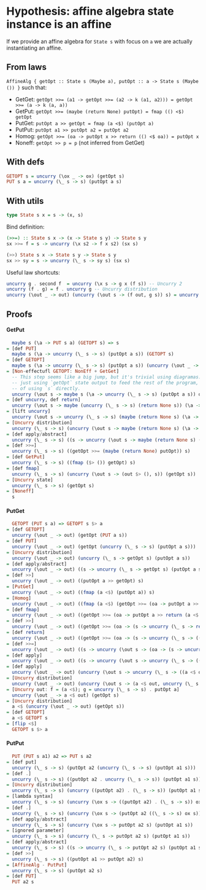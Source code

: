 # Hypothesis: affine algebra state instance is an affine

If we provide an affine algebra for `State s` with focus on `a` we are actually
instantiating an affine.

## From laws

`AffineAlg { getOpt :: State s (Maybe a), putOpt :: a -> State s (Maybe ()) }` such that:
* GetGet: `getOpt >>= (a1 -> getOpt >>= (a2 -> k (a1, a2))) = getOpt >>= (a -> k (a, a))`
* GetPut: `getOpt >>= (maybe (return None) putOpt) = fmap (() <$) getOpt`
* PutGet: `putOpt a >> getOpt = fmap (a <$) (putOpt a)`
* PutPut: `putOpt a1 >> putOpt a2 = putOpt a2`
* Homog: `getOpt >>= (oa -> putOpt x >> return (() <$ oa)) = putOpt x`
* Noneff: `getOpt >> p = p` (not inferred from GetGet)

## With defs

```haskell
GETOPT s = uncurry (\ox _ -> ox) (getOpt s)
PUT s a = uncurry (\_ s -> s) (putOpt a s)
```

## With utils

```haskell
type State s x = s -> (x, s)
```

Bind definition:
```haskell
(>>=) :: State s x -> (x -> State s y) -> State s y
sx >>= f = s -> uncurry (\x s2 -> f x s2) (sx s)

(>>) State s x -> State s y -> State s y
sx >> sy = s -> uncurry (\_ s -> sy s) (sx s)
```

Useful law shortcuts:
```haskell
uncurry g . second f  = uncurry (\x s -> g x (f s)) -- Uncurry 2
uncurry (f . g) = f . uncurry g -- Uncurry distribution
uncurry (\out _ -> out) (uncurry (\out s -> (f out, g s)) s) = uncurry (\out _ -> f out) s -- Uncurry out
```

## Proofs

#### GetPut

```haskell
  maybe s (\a -> PUT s a) (GETOPT s) => s
= [def PUT]
  maybe s (\a -> uncurry (\_ s -> s) (putOpt a s)) (GETOPT s)
= [def GETOPT]
  maybe s (\a -> uncurry (\_ s -> s) (putOpt a s)) (uncurry (\out _ -> out) (getOpt s))
= [Non-effectufl GETOPT: NonEff + GetGet]
  -- This step seems like a big jump, but it's trivial using diagramas. We're
  -- just using `getOpt` state output to feed the rest of the program, instead
  -- of using `s` directly.
  uncurry (\out s -> maybe s (\a -> uncurry (\_ s -> s) (putOpt a s)) out) (getOpt s)
= [def uncurry, def return]
  uncurry (\out s -> maybe (uncurry (\_ s -> s) (return None s)) (\a -> uncurry (\_ s -> s) (putOpt a s)) out) (getOpt s)
= [lift uncurry]
  uncurry (\out s -> uncurry (\_ s -> s) (maybe (return None s) (\a -> putOpt a s) out)) (getOpt s)
= [Uncurry distribution]
  uncurry (\_ s -> s) (uncurry (\out s -> maybe (return None s) (\a -> putOpt a s) out) (getOpt s))
= [def apply/abstract]
  uncurry (\_ s -> s) ((s -> uncurry (\out s -> maybe (return None s) (\a -> putOpt a s) out) (getOpt s)) s)
= [def >>=]
  uncurry (\_ s -> s) ((getOpt >>= (maybe (return None) putOpt)) s)
= [def GetPut]
  uncurry (\_ s -> s) ((fmap ($> ()) getOpt) s)
= [def fmap]
  uncurry (\_ s -> s) (uncurry (\out s -> (out $> (), s)) (getOpt s))
= [Uncurry state]
  uncurry (\_ s -> s) (getOpt s)
= [Noneff]
  s
```

#### PutGet

```haskell
  GETOPT (PUT s a) => GETOPT s $> a
= [def GETOPT]
  uncurry (\out _ -> out) (getOpt (PUT a s))
= [def PUT]
  uncurry (\out _ -> out) (getOpt (uncurry (\_ s -> s) (putOpt a s)))
= [Uncurry distribution]
  uncurry (\out _ -> out) (uncurry (\_ s -> getOpt s) (putOpt a s))
= [def apply/abstract]
  uncurry (\out _ -> out) ((s -> uncurry (\_ s -> getOpt s) (putOpt a s)) s)
= [def >>]
  uncurry (\out _ -> out) ((putOpt a >> getOpt) s)
= [PutGet]
  uncurry (\out _ -> out) ((fmap (a <$) (putOpt a)) s)
= [Homog]
  uncurry (\out _ -> out) ((fmap (a <$) (getOpt >>= (oa -> putOpt a >> return (() <$ oa)))) s)
= [def fmap]
  uncurry (\out _ -> out) ((getOpt >>= (oa -> putOpt a >> return (a <$ oa))) s)
= [def >>]
  uncurry (\out _ -> out) ((getOpt >>= (oa -> (s -> uncurry (\_ s -> return (a <$ oa) s) (putOpt a s)))) s)
= [def return]
  uncurry (\out _ -> out) ((getOpt >>= (oa -> (s -> uncurry (\_ s -> ((a <$ oa), s)) (putOpt a s)))) s)
= [def >>=]
  uncurry (\out _ -> out) ((s -> uncurry (\out s -> (oa -> (s -> uncurry (\_ s -> ((a <$ oa), s)) (putOpt a s))) out s) (getOpt s)) s)
= [def apply]
  uncurry (\out _ -> out) ((s -> uncurry (\out s -> uncurry (\_ s -> ((a <$ out), s)) (putOpt a s)) (getOpt s)) s)
= [def apply]
  uncurry (\out _ -> out) (uncurry (\out s -> uncurry (\_ s -> ((a <$ out), s)) (putOpt a s)) (getOpt s))
= [Uncurry distribution]
  uncurry (\out _ -> out) (uncurry (\out s -> (a <$ out, uncurry (\_ s -> s) (putOpt a s))) (getOpt s))
= [Uncurry out: f = (a <$); g = uncurry (\_ s -> s) . putOpt a]
  uncurry (\out _ -> a <$ out) (getOpt s)
= [Uncurry distribution]
  a <$ (uncurry (\out _ -> out) (getOpt s))
= [def GETOPT]
  a <$ GETOPT s
= [flip <$]
  GETOPT s $> a
```

#### PutPut

```haskell
  PUT (PUT s a1) a2 => PUT s a2
= [def put]
  uncurry (\_ s -> s) (putOpt a2 (uncurry (\_ s -> s) (putOpt a1 s)))
= [def .]
  uncurry (\_ s -> s) ((putOpt a2 . uncurry (\_ s -> s)) (putOpt a1 s))
= [Uncurry distribution]
  uncurry (\_ s -> s) (uncurry ((putOpt a2) . (\_ s -> s)) (putOpt a1 s))
= [lambda syntax]
  uncurry (\_ s -> s) (uncurry (\ox s -> ((putOpt a2) . (\_ s -> s)) ox s) (putOpt a1 s))
= [def .]
  uncurry (\_ s -> s) (uncurry (\ox s -> (putOpt a2 ((\_ s -> s) ox s))) (putOpt a1 s))
= [def apply/abstract]
  uncurry (\_ s -> s) (uncurry (\ox s -> putOpt a2 s) (putOpt a1 s))
= [ignored parameter]
  uncurry (\_ s -> s) (uncurry (\_ s -> putOpt a2 s) (putOpt a1 s))
= [def apply/abstract]
  uncurry (\_ s -> s) ((s -> uncurry (\_ s -> putOpt a2 s) (putOpt a1 s)) s)
= [def >>]
  uncurry (\_ s -> s) ((putOpt a1 >> putOpt a2) s)
= [AffineAlg - PutPut]
  uncurry (\_ s -> s) (putOpt a2 s)
= [def PUT]
  PUT a2 s
```
